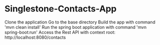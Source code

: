 # Singlestone-Contacts-App

Clone the application
Go to the base directory
Build the app with command 'mvn clean install'
Run the spring boot application with command 'mvn spring-boot:run'
Access the Rest API with context root: http://localhost:8080/contacts
